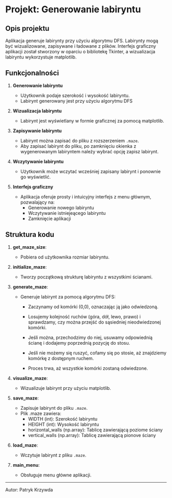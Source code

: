 
# Projekt: Generowanie labiryntu

## Opis projektu

Aplikacja generuje labirynty przy użyciu algorytmu DFS. Labirynty mogą być wizualizowane, zapisywane i ładowane z plików. Interfejs graficzny aplikacji został stworzony w oparciu o bibliotekę Tkinter, a wizualizacja labiryntu wykorzystuje matplotlib.

## Funkcjonalności

1. **Generowanie labiryntu**

   - Użytkownik podaje szerokość i wysokość labiryntu.
   - Labirynt generowany jest przy użyciu algorytmu DFS

2. **Wizualizacja labiryntu**

   - Labirynt jest wyświetlany w formie graficznej za pomocą matplotlib.

3. **Zapisywanie labiryntu**

   - Labirynt można zapisać do pliku z rozszerzeniem `.maze`.
   - Aby zapisać labirynt do pliku, po zamknięciu okienka z wygenerowanym labiryntem należy wybrać opcję zapisz labirynt.

4. **Wczytywanie labiryntu**

   - Użytkownik może wczytać wcześniej zapisany labirynt i ponownie go wyświetlić.

5. **Interfejs graficzny**

   - Aplikacja oferuje prosty i intuicyjny interfejs z menu głównym, pozwalający na:
     - Generowanie nowego labiryntu
     - Wczytywanie istniejeącego labiryntu
     - Zamknięcie aplikacji

## Struktura kodu

1. **get\_maze\_size**:

   - Pobiera od użytkownika rozmiar labiryntu.

2. **initialize\_maze**:

   - Tworzy początkową strukturę labiryntu z wszystkimi ścianami.

3. **generate\_maze**:

   - Generuje labirynt za pomocą algorytmu DFS:

        - Zaczynamy od komórki (0,0), oznaczając ją jako odwiedzoną.
     
       - Losujemy kolejność ruchów (góra, dół, lewo, prawo) i sprawdzamy, czy można przejść do sąsiedniej nieodwiedzonej komórki.
     
       - Jeśli można, przechodzimy do niej, usuwamy odpowiednią ścianę i dodajemy poprzednią pozycję do stosu.
     
       - Jeśli nie możemy się ruszyć, cofamy się po stosie, aż znajdziemy komórkę z dostępnym ruchem.
     
       - Proces trwa, aż wszystkie komórki zostaną odwiedzone.

4. **visualize\_maze**:

   - Wizualizuje labirynt przy użyciu matplotlib.

5. **save\_maze**:

   - Zapisuje labirynt do pliku `.maze`.
   - Plik .maze zawiera:
       - WIDTH (int): Szerokość labiryntu
       - HEIGHT (int): Wysokość labiryntu
       - horizontal_walls (np.array): Tablicę zawierającą poziome ściany
       - vertical_walls (np.array): Tablicę zawierającą pionove ściany

6. **load\_maze**:

   - Wczytuje labirynt z pliku `.maze`.

7. **main\_menu**:

   - Obsługuje menu główne aplikacji.

---

Autor: Patryk Krzywda

